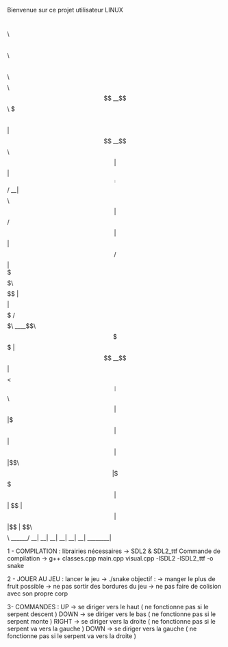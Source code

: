 Bienvenue sur ce projet utilisateur LINUX

 $$$$$$\  $$\   $$\  $$$$$$\  $$\   $$\ $$$$$$$$\ 
$$  __$$\ $$$\  $$ |$$  __$$\ $$ | $$  |$$  _____|
$$ /   __|$$$$\ $$ |$$ /  $$ |$$ |$$  / $$ |      
\$$$$$$\  $$ $$\$$ |$$$$$$$$ |$$$$$  /  $$$$$\    
  ____$$\ $$ \$$$$ |$$  __$$ |$$  $$<   $$  __|   
$$\   $$ |$$ |\$$$ |$$ |  $$ |$$ |\$$\  $$ |      
\$$$$$$  |$$ | \$$ |$$ |  $$ |$$ | \$$\ $$$$$$$$\ 
  ______/  __|   __| __|   __| __|   __| ________|


 1 - COMPILATION :
    librairies nécessaires -> SDL2 & SDL2_ttf
    Commande de compilation -> g++ classes.cpp main.cpp visual.cpp -lSDL2 -lSDL2_ttf -o snake

2 - JOUER AU JEU :
    lancer le jeu -> ./snake
    objectif :
        -> manger le plus de fruit possible
        -> ne pas sortir des bordures du jeu
        -> ne pas faire de colision avec son propre corp

3- COMMANDES :
    UP -> se diriger vers le haut ( ne fonctionne pas si le serpent descent )
    DOWN -> se diriger vers le bas ( ne fonctionne pas si le serpent monte )
    RIGHT -> se diriger vers la droite ( ne fonctionne pas si le serpent va vers la gauche )
    DOWN -> se diriger vers la gauche ( ne fonctionne pas si le serpent va vers la droite )